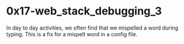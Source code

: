 # 0x17-web_stack_debugging_3

In day to day activities, we often find that we mispelled a word during typing. This is a fix for a mispelt word in a config file.
